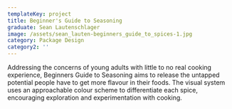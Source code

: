 ```yaml
---
templateKey: project
title: Beginner's Guide to Seasoning
graduate: Sean Lautenschlager
image: /assets/sean_lauten-beginners_guide_to_spices-1.jpg
category: Package Design
category2: ''
---
```

Addressing the concerns of young adults with little to no real cooking experience, Beginners Guide to Seasoning aims to release the untapped potential people have to get more flavour in their foods. The visual system uses an approachable colour scheme to differentiate each spice, encouraging exploration and experimentation with cooking.
